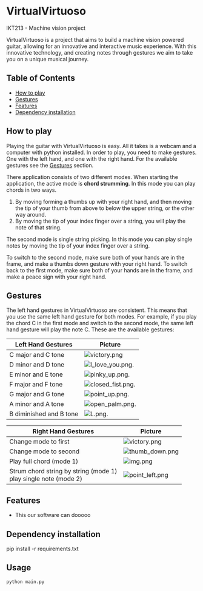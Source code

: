 # VirtualVirtuoso
IKT213 - Machine vision project

VirtualVirtuoso is a project that aims to build a machine vision powered guitar, allowing for an innovative and interactive music experience. With this innovative technology, and creating notes through gestures we aim to take you on a unique musical journey.

## Table of Contents
- [How to play](#how-to-play)
- [Gestures](#gestures)
- [Features](#features)
- [Dependency installation](#dependency-instalation)

## How to play
Playing the guitar with VirtualVirtuoso is easy. All it takes is a webcam and a computer with python installed.
In order to play, you need to make gestures. One with the left hand, and one with the right hand. For the available
gestures see the [Gestures](#gestures) section.

There application consists of two different modes.
When starting the application, the 
active mode is **chord strumming**. In this mode you can play chords in two ways. 
1. By moving forming a thumbs up with your right hand, and then moving the tip of your thumb from above to below the upper string, or the other way around.
2. By moving the tip of your index finger over a string, you will play the note of that string. 

The second mode is single string picking. In this mode you can play single notes by moving the tip of your index finger over a string.

To switch to the second mode, make sure both of your hands are in the frame, and make a thumbs down gesture with your right hand.
To switch back to the first mode, make sure both of your hands are in the frame, and make a peace sign with your right hand.

## Gestures
The left hand gestures in VirtualVirtuoso are consistent. This means that you use the same left hand gesture for both modes.
For example, if you play the chord C in the first mode and switch to the second mode, the same left hand gesture will play the note C.
These are the available gestures:

| Left Hand Gestures                                | Picture                                                    |
|---------------------------------------------------|------------------------------------------------------------|
| C major and C tone                                | ![victory.png](/images/victory.png "Victory")              |
| D minor and D tone                                | ![I_love_you.png](/images/I_love_you.png "I Love You").    |
| E minor and E tone                                | ![pinky_up.png](/images/pinky_up.png "Pinky Up").          |
| F major and F tone                                | ![closed_fist.png](/images/closed_fist.png "Closed Fist"). |
| G major and G tone                                | ![point_up.png](/images/point_up.png "Pointing Up").       |
| A minor and A tone                                | ![open_palm.png](/images/open_palm.png "Open Palm").       |
| B diminished and B tone                           | ![L.png](/images/L.png "L").                               |


| Right Hand Gestures                                                  | Picture                                               |
|----------------------------------------------------------------------|-------------------------------------------------------|
| Change mode to first                                                 | ![victory.png](/images/victory.png "Victory")         |
| Change mode to second                                                | ![thumb_down.png](images/thumb_down.png "Thumb Down") | 
| Play full chord (mode 1)                                             | ![img.png](images/thumb_up.png "Thumb Up")            |
| Strum chord string by string (mode 1)<br/> play single note (mode 2) | ![point_left.png](images/point_left.png "Point Left") |

## Features
- This our software can dooooo

## Dependency installation
pip install -r requirements.txt


## Usage
```bash
python main.py
```

